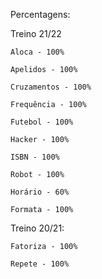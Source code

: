 Percentagens:

Treino 21/22

    Aloca - 100%

    Apelidos - 100%

    Cruzamentos - 100%

    Frequência - 100%

    Futebol - 100%

    Hacker - 100%

    ISBN - 100%

    Robot - 100%
    
    Horário - 60%
    
    Formata - 100%

Treino 20/21:

    Fatoriza - 100%
    
    Repete - 100%
    
